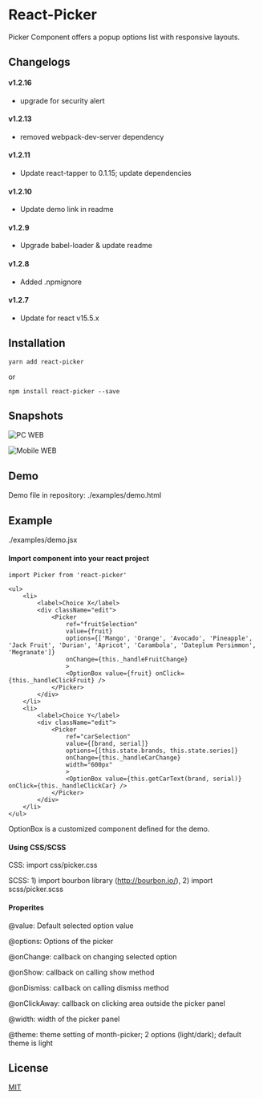 # React-Picker

Picker Component offers a popup options list with responsive layouts.


## Changelogs
#### v1.2.16
- upgrade for security alert

#### v1.2.13
- removed webpack-dev-server dependency

#### v1.2.11
- Update react-tapper to 0.1.15; update dependencies

#### v1.2.10
- Update demo link in readme

#### v1.2.9
- Upgrade babel-loader & update readme

#### v1.2.8
- Added .npmignore

#### v1.2.7
- Update for react v15.5.x


## Installation

	yarn add react-picker
or

	npm install react-picker --save
	
## Snapshots

![PC WEB](https://raw.githubusercontent.com/nickeljew/react-picker/master/snapshots/pc-picker-light.jpg "PC Browser View")

![Mobile WEB](https://raw.githubusercontent.com/nickeljew/react-picker/master/snapshots/mobile-picker.jpg "Mobile Browser View")

## Demo

Demo file in repository: ./examples/demo.html

## Example

./examples/demo.jsx

#### Import component into your react project

```
import Picker from 'react-picker'
```

```
<ul>
	<li>
		<label>Choice X</label>
		<div className="edit">
			<Picker
				ref="fruitSelection"
				value={fruit}
				options={['Mango', 'Orange', 'Avocado', 'Pineapple', 'Jack Fruit', 'Durian', 'Apricot', 'Carambola', 'Dateplum Persimmon', 'Megranate']}
				onChange={this._handleFruitChange}
				>
				<OptionBox value={fruit} onClick={this._handleClickFruit} />
			</Picker>
		</div>
	</li>
	<li>
		<label>Choice Y</label>
		<div className="edit">
			<Picker
				ref="carSelection"
				value={[brand, serial]}
				options={[this.state.brands, this.state.series]}
				onChange={this._handleCarChange}
				width="600px"
				>
				<OptionBox value={this.getCarText(brand, serial)} onClick={this._handleClickCar} />
			</Picker>
		</div>
	</li>
</ul>
```

OptionBox is a customized component defined for the demo.


#### Using CSS/SCSS

CSS:  import css/picker.css

SCSS: 1) import bourbon library (http://bourbon.io/), 2) import scss/picker.scss


#### Properites

@value: Default selected option value

@options: Options of the picker

@onChange: callback on changing selected option

@onShow: callback on calling show method

@onDismiss: callback on calling dismiss method

@onClickAway: callback on clicking area outside the picker panel

@width: width of the picker panel

@theme: theme setting of month-picker; 2 options (light/dark); default theme is light


## License

[MIT](http://www.opensource.org/licenses/mit-license.php)